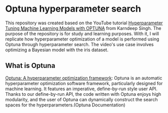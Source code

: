 # Optuna hyperparameter search

This repository was created based on the YouTube tutorial [Hyperparameter Tuning Machine Learning Models with OPTUNA](https://www.youtube.com/watch?v=TgdEZ6LFj-I) from Karndeep Singh.
The purpose of the repository is for study and learning purposes. With it, I will replicate how hyperparameter optimization of a model is performed using Optuna through hyperparameter search. The video's use case involves optimizing a Bayesian model with the iris dataset.

## What is Optuna
[Optuna: A hyperparameter optimization framework](https://optuna.readthedocs.io/en/stable/index.html): Optuna is an automatic hyperparameter optimization software framework, particularly designed for machine learning. 
It features an imperative, define-by-run style user API. 
Thanks to our define-by-run API, the code written with Optuna enjoys high modularity, and the user of Optuna can dynamically construct the search spaces for the hyperparameters.(Optuna Documentation)
